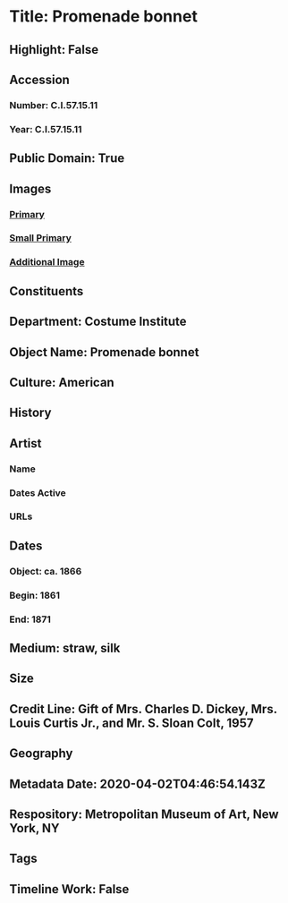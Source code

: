 # Title: Promenade bonnet
## Highlight: False
## Accession
### Number: C.I.57.15.11
### Year: C.I.57.15.11
## Public Domain: True
## Images
### [Primary](https://images.metmuseum.org/CRDImages/ci/original/CI57.15.11_S.jpg)
### [Small Primary](https://images.metmuseum.org/CRDImages/ci/web-large/CI57.15.11_S.jpg)
### [Additional Image](https://images.metmuseum.org/CRDImages/ci/original/CI57.15.11_B.jpg)
## Constituents
## Department: Costume Institute
## Object Name: Promenade bonnet
## Culture: American
## History
## Artist
### Name
### Dates Active
### URLs
## Dates
### Object: ca. 1866
### Begin: 1861
### End: 1871
## Medium: straw, silk
## Size
## Credit Line: Gift of Mrs. Charles D. Dickey, Mrs. Louis Curtis Jr., and Mr. S. Sloan Colt, 1957
## Geography
## Metadata Date: 2020-04-02T04:46:54.143Z
## Respository: Metropolitan Museum of Art, New York, NY
## Tags
## Timeline Work: False